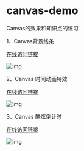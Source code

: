 # canvas-demo
Canvas的效果和知识点的练习

1、Canvas背景线条

[在线访问链接](http://codehtml.cn/canvas-demo/lines-bg/index.html)

![img](http://codehtml.cn/canvas-demo/resources/images/demo1.gif)

2、Canvas 时间动画特效

[在线访问链接](http://codehtml.cn/canvas-demo/clock/index.html)

![img](http://codehtml.cn/canvas-demo/resources/images/demo2.gif)

3、Canvas 酷炫倒计时

[在线访问链接](http://codehtml.cn/canvas-demo/countDown/index.html)

![img](http://codehtml.cn/canvas-demo/resources/images/demo3.gif)